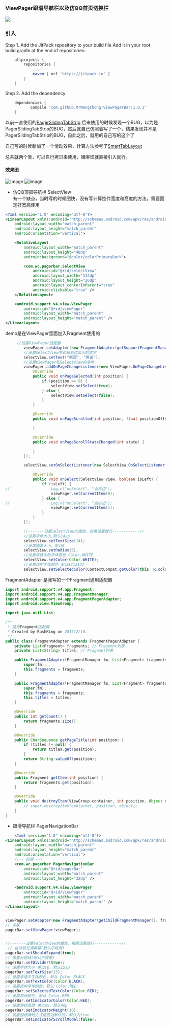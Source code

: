 ### ViewPager跟滑导航栏以及仿QQ首页切换栏

[![](https://jitpack.io/v/MrWangChong/ViewPagerBar.svg)](https://jitpack.io/#MrWangChong/ViewPagerBar)

### 引入
Step 1. Add the JitPack repository to your build file Add it in your root build.gradle at the end of repositories:
```gradle
	allprojects {
		repositories {
			...
			maven { url 'https://jitpack.io' }
		}
	}
```
Step 2. Add the dependency
```gradle
	dependencies {
	       compile 'com.github.MrWangChong:ViewPagerBar:1.0.1'
	}
```

以前一直使用的[PagerSlidingTabStrip](https://github.com/astuetz/PagerSlidingTabStrip) 后来使用的时候发现一个BUG，以为是PagerSlidingTabStrip的BUG，然后就自己仿照着写了一个，结果发现并不是PagerSlidingTabStrip的BUG，自此之后，就用的自己写的这个了

自己写的时候新加了一个滑动效果，计算方法参考了[SmartTabLayout](https://github.com/ogaclejapan/SmartTabLayout)

总共就两个类，可以自行拷贝来使用，嫌麻烦就直接引入就行。

#### 效果图
![image](https://github.com/MrWangChong/ViewPagerBar/blob/master/app/image/image1.gif)
![image](https://github.com/MrWangChong/ViewPagerBar/blob/master/app/image/image2.gif)

* 仿QQ顶部导航栏  SelectView  
有一个缺点，当时写的时候图快，没有写计算控件宽度和高度的方法，需要固定好宽高使用

```xml
<?xml version="1.0" encoding="utf-8"?>
<LinearLayout xmlns:android="http://schemas.android.com/apk/res/android"
    android:layout_width="match_parent"
    android:layout_height="match_parent"
    android:orientation="vertical">

    <RelativeLayout
        android:layout_width="match_parent"
        android:layout_height="48dp"
        android:background="@color/colorPrimaryDark">

        <com.wc.pagerbar.SelectView
            android:id="@+id/selectView"
            android:layout_width="114dp"
            android:layout_height="26dp"
            android:layout_centerInParent="true"
            android:clickable="true" />
    </RelativeLayout>

    <android.support.v4.view.ViewPager
        android:id="@+id/viewPager"
        android:layout_width="match_parent"
        android:layout_height="match_parent" />
</LinearLayout>
```
demo是在ViewPager里面加入Fragment使用的
```java
     //设置ViewPager适配器
        viewPager.setAdapter(new FragmentAdapter(getSupportFragmentManager(), fragments));
        //设置SelectView左边和右边显示的文字
        selectView.setText("新闻", "笑话");
        //设置ViewPager和SelectView的事件
        viewPager.addOnPageChangeListener(new ViewPager.OnPageChangeListener() {
            @Override
            public void onPageSelected(int position) {
                if (position == 0) {
                    selectView.setSelect(true);
                } else {
                    selectView.setSelect(false);
                }
            }

            @Override
            public void onPageScrolled(int position, float positionOffset, int positionOffsetPixels) {

            }

            @Override
            public void onPageScrollStateChanged(int state) {

            }
        });

        selectView.setOnSelectListener(new SelectView.OnSelectListener() {

            @Override
            public void onSelect(SelectView view, boolean isLeft) {
                if (isLeft) {
//					Log.v("onSelect", "点左边");
                    viewPager.setCurrentItem(0);
                } else {
//					Log.v("onSelect", "点右边");
                    viewPager.setCurrentItem(1);
                }
            }
        });

        //-------设置SelectView的属性，按需设置就行------------//
        //设置字体大小,默认14sp
        selectView.setTextSize(14);
        //设置圆角大小，默认6
        selectView.setRadius(6);
        //设置未选中的字体颜色 Color.WHITE
        selectView.setColor(Color.WHITE);
        //设置选中字体颜色 默认#212121
        selectView.setSelectedColor(ContextCompat.getColor(this, R.color.colorPrimaryDark));

```
FragmentAdapter 是我写的一个Fragment通用适配器

```java
import android.support.v4.app.Fragment;
import android.support.v4.app.FragmentManager;
import android.support.v4.app.FragmentPagerAdapter;
import android.view.ViewGroup;

import java.util.List;

/**
 * 通用Fragment适配器
 * Created by RushKing on 2017/2/16.
 */
public class FragmentAdapter extends FragmentPagerAdapter {
    private List<Fragment> fragments; // Fragemnt列表
    private List<String> titles; // Fragemnt列表

    public FragmentAdapter(FragmentManager fm, List<Fragment> fragments) {
        super(fm);
        this.fragments = fragments;
    }

    public FragmentAdapter(FragmentManager fm, List<Fragment> fragments, List<String> titles) {
        super(fm);
        this.fragments = fragments;
        this.titles = titles;
    }

    @Override
    public int getCount() {
        return fragments.size();
    }

    @Override
    public CharSequence getPageTitle(int position) {
        if (titles != null) {
            return titles.get(position);
        }
        return String.valueOf(position);
    }

    @Override
    public Fragment getItem(int position) {
        return fragments.get(position);
    }

    @Override
    public void destroyItem(ViewGroup container, int position, Object object) {
        // super.destroyItem(container, position, object);
    }
}

```
* 跟滑导航栏 PagerNavigationBar
```xml
    <?xml version="1.0" encoding="utf-8"?>
<LinearLayout xmlns:android="http://schemas.android.com/apk/res/android"
    android:layout_width="match_parent"
    android:layout_height="match_parent"
    android:orientation="vertical">
    <!-- 标题 -->
    <com.wc.pagerbar.PagerNavigationBar
        android:id="@+id/pagerBar"
        android:layout_width="match_parent"
        android:layout_height="32dp" />

    <android.support.v4.view.ViewPager
        android:id="@+id/viewPager"
        android:layout_width="match_parent"
        android:layout_height="match_parent" />
</LinearLayout>

```

```java

viewPager.setAdapter(new FragmentAdapter(getChildFragmentManager(), fragments, titles));
// 关联
pagerBar.setViewPager(viewPager);


//-------设置selectView的属性，按需设置就行------------//
 // 自动填充满屏幕(默认不填满)
pagerBar.setShouldExpand(true);
// 需要分割线(默认不需要)
pagerBar.setDivider(true);
// 设置字体大小 单位sp，默认15sp
pagerBar.setTextSize(15);
// 设置未选中字体颜色，默认 Color.BLACK
pagerBar.setTextColor(Color.BLACK);
// 设置选中字体颜色，默认 Color.RED
pagerBar.setSelectedTextColor(Color.RED);
// 设置游标颜色，默认 Color.RED
pagerBar.setIndicatorColor(Color.RED);
// 设置游标高度 单位px，默认4dp
pagerBar.setIndicatorHeight(10);
// 设置游标滑动方式是否为默认的，默认为true
pagerBar.setIndicatorScrollModel(false);
        
```

